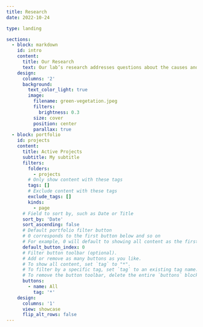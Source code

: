 ```yaml
---
title: Research
date: 2022-10-24

type: landing

sections:
  - block: markdown
    id: intro
    content:
      title: Our Research
      text: Our lab’s research addresses questions about the causes and consequences of disturbance and extreme events in forest landscapes, mostly in tropical regions. Climate and land-use change are already altering the frequency and intensity of disturbance and climate extremes. Can we predict which forests will be most vulnerable to these events? What are the processes that underlie spatial heterogeneity in forest responses to disturbance and climate extremes? How do these events shape forest landscapes? To address these themes, we use a variety of tools including remote sensing and GIS, forest censuses, plant functional trait measurements, and socio-economic surveys.
    design:
      columns: '2'
      background:
        text_color_light: true
        image:
          filename: green-vegetation.jpeg
          filters: 
            brightness: 0.3
          size: cover
          position: center
          parallax: true
  - block: portfolio
    id: projects
    content:
      title: Active Projects
      subtitle: My subtitle
      filters:
        folders:
          - projects
        # Only show content with these tags
        tags: []
        # Exclude content with these tags
        exclude_tags: []
        kinds:
          - page
      # Field to sort by, such as Date or Title
      sort_by: 'Date'
      sort_ascending: false
      # Default portfolio filter button
      # 0 corresponds to the first button below and so on
      # For example, 0 will default to showing all content as the first button below shows content with *any* tag
      default_button_index: 0
      # Filter button toolbar (optional).
      # Add or remove as many buttons as you like.
      # To show all content, set `tag` to "*".
      # To filter by a specific tag, set `tag` to an existing tag name.
      # To remove the button toolbar, delete the entire `buttons` block.
      buttons:
        - name: All
          tag: '*'
    design:
      columns: '1'
      view: showcase
      flip_alt_rows: false
---
```


